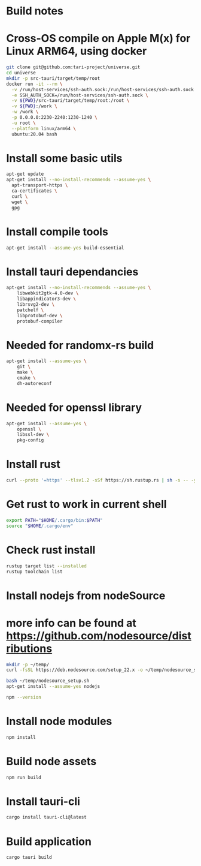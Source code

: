 # Build notes

# Cross-OS compile on Apple M(x) for Linux ARM64, using docker

```bash
git clone git@github.com:tari-project/universe.git
cd universe
mkdir -p src-tauri/target/temp/root
docker run -it --rm \
  -v /run/host-services/ssh-auth.sock:/run/host-services/ssh-auth.sock \
  -e SSH_AUTH_SOCK=/run/host-services/ssh-auth.sock \
  -v ${PWD}/src-tauri/target/temp/root:/root \
  -v ${PWD}:/work \
  -w /work \
  -p 0.0.0.0:2230-2240:1230-1240 \
  -u root \
  --platform linux/arm64 \
  ubuntu:20.04 bash
```

# Install some basic utils

```bash
apt-get update
apt-get install --no-install-recommends --assume-yes \
  apt-transport-https \
  ca-certificates \
  curl \
  wget \
  gpg
```

# Install compile tools

```bash
apt-get install --assume-yes build-essential
```

# Install tauri dependancies

```bash
apt-get install --no-install-recommends --assume-yes \
    libwebkit2gtk-4.0-dev \
    libappindicator3-dev \
    librsvg2-dev \
    patchelf \
    libprotobuf-dev \
    protobuf-compiler
```

# Needed for randomx-rs build

```bash
apt-get install --assume-yes \
    git \
    make \
    cmake \
    dh-autoreconf
```

# Needed for openssl library

```bash
apt-get install --assume-yes \
    openssl \
    libssl-dev \
    pkg-config
```

# Install rust

```bash
curl --proto '=https' --tlsv1.2 -sSf https://sh.rustup.rs | sh -s -- -y
```

# Get rust to work in current shell

```bash
export PATH="$HOME/.cargo/bin:$PATH"
source "$HOME/.cargo/env"
```

# Check rust install

```bash
rustup target list --installed
rustup toolchain list
```

# Install nodejs from nodeSource

# more info can be found at https://github.com/nodesource/distributions

```bash
mkdir -p ~/temp/
curl -fsSL https://deb.nodesource.com/setup_22.x -o ~/temp/nodesource_setup.sh

bash ~/temp/nodesource_setup.sh
apt-get install --assume-yes nodejs

npm --version
```

# Install node modules

```bash
npm install
```

# Build node assets

```bash
npm run build
```

# Install tauri-cli

```bash
cargo install tauri-cli@latest
```

# Build application

```bash
cargo tauri build
```
